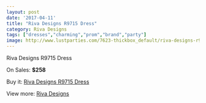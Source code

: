 ```yaml
---
layout: post
date: '2017-04-11'
title: "Riva Designs R9715 Dress"
category: Riva Designs
tags: ["dresses","charming","prom","brand","party"]
image: http://www.lustparties.com/7623-thickbox_default/riva-designs-r9715-dress.jpg
---
```

Riva Designs R9715 Dress

On Sales: **$258**
<a href="https://www.lustparties.com/en/riva-designs/2536-riva-designs-r9715-dress.html"><amp-img layout="responsive" width="600" height="600" src="//www.lustparties.com/7623-thickbox_default/riva-designs-r9715-dress.jpg" alt="Riva Designs R9715 Dress 0" /></a>
<a href="https://www.lustparties.com/en/riva-designs/2536-riva-designs-r9715-dress.html"><amp-img layout="responsive" width="600" height="600" src="//www.lustparties.com/7624-thickbox_default/riva-designs-r9715-dress.jpg" alt="Riva Designs R9715 Dress 1" /></a>
<a href="https://www.lustparties.com/en/riva-designs/2536-riva-designs-r9715-dress.html"><amp-img layout="responsive" width="600" height="600" src="//www.lustparties.com/7625-thickbox_default/riva-designs-r9715-dress.jpg" alt="Riva Designs R9715 Dress 2" /></a>

Buy it: [Riva Designs R9715 Dress](https://www.lustparties.com/en/riva-designs/2536-riva-designs-r9715-dress.html "Riva Designs R9715 Dress")

View more: [Riva Designs](https://www.lustparties.com/en/6-riva-designs "Riva Designs")